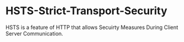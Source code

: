 # HSTS-Strict-Transport-Security
HSTS is a feature of HTTP that allows Secuirty Measures During Client Server Communication.

